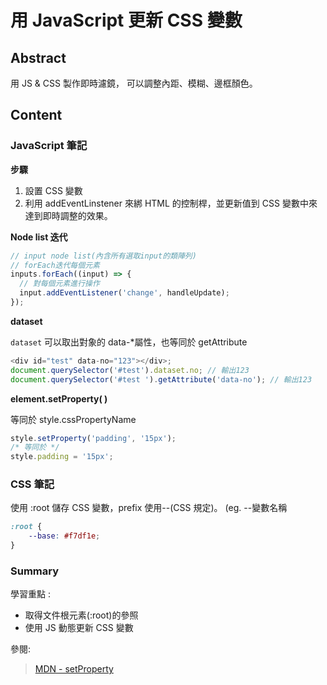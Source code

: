 # 用 JavaScript 更新 CSS 變數

## Abstract

用 JS & CSS 製作即時<img>濾鏡， 可以調整內距、模糊、邊框顏色。

## Content

### JavaScript 筆記

**步驟**

1. 設置 CSS 變數
2. 利用 addEventLinstener 來綁 HTML 的控制桿，並更新值到 CSS 變數中來達到即時調整的效果。

**Node list 迭代**

```javascript
// input node list(內含所有選取input的類陣列)
// forEach迭代每個元素
inputs.forEach((input) => {
  // 對每個元素進行操作
  input.addEventListener('change', handleUpdate);
});
```

**dataset**

`dataset` 可以取出對象的 data-\*屬性，也等同於 getAttribute

```javascript
<div id="test" data-no="123"></div>;
document.querySelector('#test').dataset.no; // 輸出123
document.querySelector('#test ').getAttribute('data-no'); // 輸出123
```

**element.setProperty( )**

等同於 style.cssPropertyName

```javascript
style.setProperty('padding', '15px');
/* 等同於 */
style.padding = '15px';
```

### CSS 筆記

使用 :root 儲存 CSS 變數，prefix 使用--(CSS 規定)。
(eg. --變數名稱

```CSS
:root {
    --base: #f7df1e;
}
```

### Summary

學習重點 :

- 取得文件根元素(:root)的參照
- 使用 JS 動態更新 CSS 變數

參閱:

> [MDN - setProperty](https://developer.mozilla.org/en-US/docs/Web/API/CSSStyleDeclaration/setProperty)
